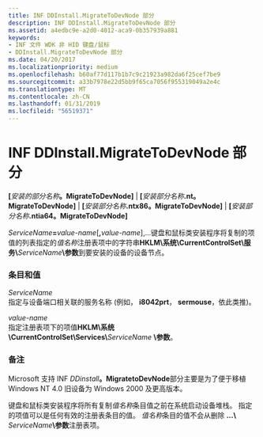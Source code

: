 ```yaml
---
title: INF DDInstall.MigrateToDevNode 部分
description: INF DDInstall.MigrateToDevNode 部分
ms.assetid: a4edbc9e-a2d0-4012-aca9-0b357939a881
keywords:
- INF 文件 WDK 非 HID 键盘/鼠标
- DDInstall.MigrateToDevNode 部分
ms.date: 04/20/2017
ms.localizationpriority: medium
ms.openlocfilehash: b60af77d117b1b7c9c21923a982da6f25cef7be9
ms.sourcegitcommit: a33b7978e22d5bb9f65ca7056f955319049a2e4c
ms.translationtype: MT
ms.contentlocale: zh-CN
ms.lasthandoff: 01/31/2019
ms.locfileid: "56519371"
---
```

# <a name="inf-ddinstallmigratetodevnode-section"></a>INF DDInstall.MigrateToDevNode 部分





**\[**<em>安装的部分名称</em>**。MigrateToDevNode\]** |
**\[**<em>安装部分名称</em>**.nt。MigrateToDevNode\]** |
**\[**<em>安装部分名称</em>**.ntx86。MigrateToDevNode\]** |
**\[**<em>安装部分名称</em>**.ntia64。MigrateToDevNode\]**

<em>ServiceName</em>**=**<em>value-name</em>\[**,**<em>value-name</em>\],...键盘和鼠标类安装程序将复制的项值的列表指定的*值名称*注册表项中的字符串**HKLM\\系统\\CurrentControlSet\\服务\\**<em>ServiceName</em>**\\参数**到要安装的设备的设备节点。

### <a name="entries-and-values"></a>条目和值

<a href="" id="servicename"></a>*ServiceName*  
指定与设备端口相关联的服务名称 (例如， **i8042prt**， **sermouse**，依此类推)。

<a href="" id="value-name"></a>*value-name*  
指定注册表项下的项值**HKLM\\系统\\CurrentControlSet\\Services\\**<em>ServiceName</em> **\\参数**。

### <a href="" id="comments"></a>备注

Microsoft 支持 INF <em>DDinstall</em>**。MigratetoDevNode**部分主要是为了便于移植 Windows NT 4.0 旧设备为 Windows 2000 及更高版本。

键盘和鼠标类安装程序将所有复制*值名称*条目值之前在系统启动设备堆栈。 指定的项值可以是任何有效的注册表条目的值。 *值名称*条目的值不会从删除 **...\\**  <em>ServiceName</em>**\\参数**注册表项。

 

 




